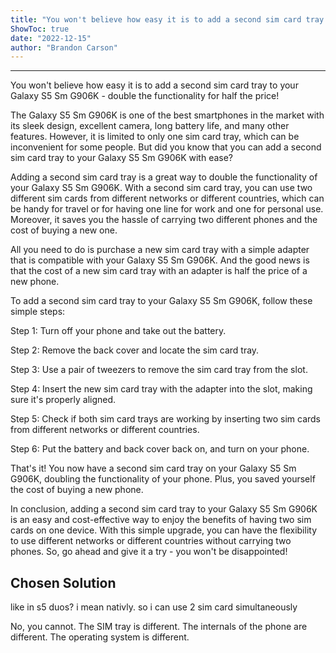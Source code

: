```yaml
---
title: "You won't believe how easy it is to add a second sim card tray to your Galaxy S5 Sm G906K - double the functionality for half the price!"
ShowToc: true 
date: "2022-12-15"
author: "Brandon Carson"
---
```

*****
You won't believe how easy it is to add a second sim card tray to your Galaxy S5 Sm G906K - double the functionality for half the price!

The Galaxy S5 Sm G906K is one of the best smartphones in the market with its sleek design, excellent camera, long battery life, and many other features. However, it is limited to only one sim card tray, which can be inconvenient for some people. But did you know that you can add a second sim card tray to your Galaxy S5 Sm G906K with ease?

Adding a second sim card tray is a great way to double the functionality of your Galaxy S5 Sm G906K. With a second sim card tray, you can use two different sim cards from different networks or different countries, which can be handy for travel or for having one line for work and one for personal use. Moreover, it saves you the hassle of carrying two different phones and the cost of buying a new one.

All you need to do is purchase a new sim card tray with a simple adapter that is compatible with your Galaxy S5 Sm G906K. And the good news is that the cost of a new sim card tray with an adapter is half the price of a new phone.

To add a second sim card tray to your Galaxy S5 Sm G906K, follow these simple steps:

Step 1: Turn off your phone and take out the battery.

Step 2: Remove the back cover and locate the sim card tray.

Step 3: Use a pair of tweezers to remove the sim card tray from the slot.

Step 4: Insert the new sim card tray with the adapter into the slot, making sure it's properly aligned.

Step 5: Check if both sim card trays are working by inserting two sim cards from different networks or different countries.

Step 6: Put the battery and back cover back on, and turn on your phone.

That's it! You now have a second sim card tray on your Galaxy S5 Sm G906K, doubling the functionality of your phone. Plus, you saved yourself the cost of buying a new phone.

In conclusion, adding a second sim card tray to your Galaxy S5 Sm G906K is an easy and cost-effective way to enjoy the benefits of having two sim cards on one device. With this simple upgrade, you can have the flexibility to use different networks or different countries without carrying two phones. So, go ahead and give it a try - you won't be disappointed!


## Chosen Solution
 like in s5 duos? i mean nativly. so i can use 2 sim card simultaneously

 No, you cannot.
The SIM tray is different.  The internals of the phone are different.
The operating system is different.




